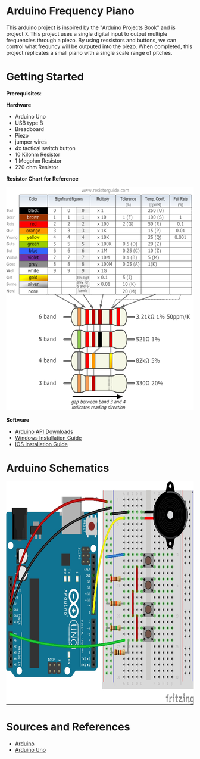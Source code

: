 # Arduino Frequency Piano
  This arduino project is inspired by the "Arduino Projects Book" and is project 7. This project uses a single digital input to output multiple frequencies through a piezo. By using ressistors and buttons, we can control what frequncy will be outputed into the piezo. When completed, this project replicates a small piano with a single scale range of pitches. 
  
# Getting Started
  
  **Prerequisites**:
  
  **Hardware**
  - Arduino Uno
  - USB type B
  - Breadboard
  - Piezo
  - jumper wires
  - 4x tactical switch button
  - 10 Kilohm Resistor
  - 1 Megohm Resistor
  - 220 ohm Resistor
  
  **Resistor Chart for Reference**
  
 <img src="Images/Resistor-Chart.png" width="700" height="600">
   
  **Software**
  - [Arduino API Downloads](https://www.arduino.cc/en/main/software)
  - [Windows Installation Guide](https://www.arduino.cc/en/guide/windows)
  - [IOS Installation Guide](https://www.arduino.cc/en/guide/macOSX)

# Arduino Schematics

<img src="Images/Schematics.jpg" width="700" height="600">

# Sources and References
 - [Arduino](https://www.arduino.cc/)
 - [Arduino Uno](https://store.arduino.cc/usa/arduino-starter-kit)
